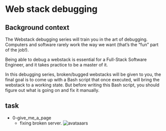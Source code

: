# Web stack debugging
## Background context
The Webstack debugging series will train you in the art of debugging. Computers and software rarely work the way we want (that’s the “fun” part of the job!).

Being able to debug a webstack is essential for a Full-Stack Software Engineer, and it takes practice to be a master of it.

In this debugging series, broken/bugged webstacks will be given to you, the final goal is to come up with a Bash script that once executed, will bring the webstack to a working state. But before writing this Bash script, you should figure out what is going on and fix it manually.

## task
+ 0-give_me_a_page
	+ fixing broken server.
![avataaars](https://github.com/kazeneza-zephilin/alx-system_engineering-devops/assets/134048075/bef2e556-ed99-4033-bdd8-fed2b78cb65e)
